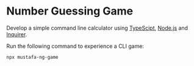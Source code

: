 # Number Guessing Game

Develop a simple command line calculator using [TypeScipt](https://www.typescriptlang.org/), [Node.js](https://nodejs.org/en/) and [Inquirer](https://www.npmjs.com/package/inquirer).



Run the following command to experience a CLI game:

    npx mustafa-ng-game
